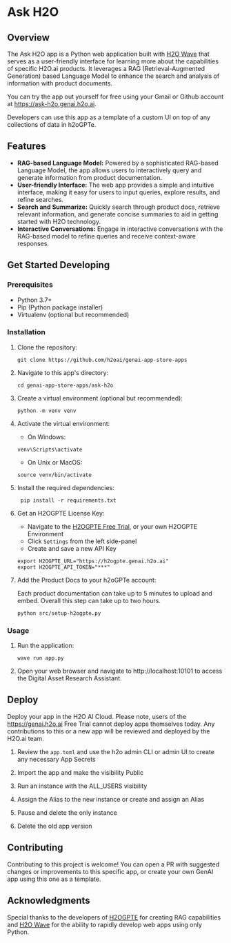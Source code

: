 # Ask H2O

## Overview
The Ask H2O app is a Python web application built 
with [H2O Wave](https://wave.h2o.ai) that serves as a user-friendly interface for 
learning more about the capabilities of specific H2O.ai products. It 
leverages a RAG (Retrieval-Augmented Generation) based Language Model 
to enhance the search and analysis of information with product documents.

You can try the app out yourself for free using your Gmail or Github account at 
https://ask-h2o.genai.h2o.ai. 

Developers can use this app as a template of a custom UI on top of any collections 
of data in h2oGPTe.

## Features
* **RAG-based Language Model:** Powered by a sophisticated RAG-based Language Model, 
the app allows users to interactively query and generate information from product documentation.
* **User-friendly Interface:** The web app provides a simple and intuitive interface, 
making it easy for users to input queries, explore results, and refine searches.
* **Search and Summarize:** Quickly search through product docs, retrieve relevant 
information, and generate concise summaries to aid in getting started with H2O technology.
* **Interactive Conversations:** Engage in interactive conversations with the 
RAG-based model to refine queries and receive context-aware responses.

## Get Started Developing

### Prerequisites
* Python 3.7+ 
* Pip (Python package installer)
* Virtualenv (optional but recommended)

### Installation
1. Clone the repository:
    ```shell script
    git clone https://github.com/h2oai/genai-app-store-apps
    ```

2. Navigate to this app's directory:
    ```shell script
    cd genai-app-store-apps/ask-h2o
    ```
   
3. Create a virtual environment (optional but recommended):
    ```shell script
    python -m venv venv
    ```
4. Activate the virtual environment:
    * On Windows:
    ```shell script
    venv\Scripts\activate
    ```
    * On Unix or MacOS:
    ```shell script
    source venv/bin/activate
    ```
5. Install the required dependencies:
   ```shell script
    pip install -r requirements.txt
    ```

6. Get an H2OGPTE License Key:
    * Navigate to the [H2OGPTE Free Trial](https://h2ogpte.genai.h2o.ai), or your own 
    H2OGPTE Environment
    * Click `Settings` from the left side-panel
    * Create and save a new API Key
    ```shell script
    export H2OGPTE_URL="https://h2ogpte.genai.h2o.ai"
    export H2OGPTE_API_TOKEN="***"
    ```
   
7. Add the Product Docs to your h2oGPTe account:

    Each product documentation can take up to 5 minutes to upload and embed. 
    Overall this step can take up to two hours. 
    ```shell script
    python src/setup-h2ogpte.py 
    ```
   
### Usage

1. Run the application:
    ```
    wave run app.py
    ```
2. Open your web browser and navigate to http://localhost:10101 to access the 
Digital Asset Research Assistant.

## Deploy

Deploy your app in the H2O AI Cloud. Please note, users of the https://genai.h2o.ai 
Free Trial cannot deploy apps themselves today. Any contributions to this or a new app 
will be reviewed and deployed by the H2O.ai team.

1. Review the `app.toml` and use the h2o admin CLI or admin UI to create any 
necessary App Secrets

2. Import the app and make the visibility Public

3. Run an instance with the ALL_USERS visibility

4. Assign the Alias to the new instance or create and assign an Alias

5. Pause and delete the only instance

6. Delete the old app version

## Contributing
Contributing to this project is welcome! You can open a PR with suggested changes or 
improvements to this specific app, or create your own GenAI app using this one as a 
template.

## Acknowledgments

Special thanks to the developers of 
[H2OGPTE](https://h2o.ai/platform/enterprise-h2ogpte/) for creating RAG capabilities 
and [H2O Wave](https://wave.h2o.ai) for the ability to rapidly develop web apps using 
only Python.
